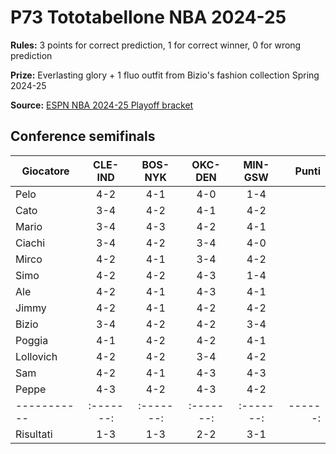 # P73 Tototabellone NBA 2024-25

**Rules:** 3 points for correct prediction, 1 for correct winner, 0 for wrong prediction

**Prize:** Everlasting glory + 1 fluo outfit from Bizio's fashion collection Spring 2024-25

**Source:** [ESPN NBA 2024-25 Playoff bracket](https://www.espn.com/nba/playoff-bracket)

## Conference semifinals

| Giocatore | CLE-IND | BOS-NYK | OKC-DEN | MIN-GSW | Punti |
|-----------|:-------:|:-------:|:-------:|:-------:|------:|
| Pelo      | 4-2     | 4-1     | 4-0     | 1-4     |       |
| Cato      | 3-4     | 4-2     | 4-1     | 4-2     |       |
| Mario     | 3-4     | 4-3     | 4-2     | 4-1     |       |
| Ciachi    | 3-4     | 4-2     | 3-4     | 4-0     |       |
| Mirco     | 4-2     | 4-1     | 3-4     | 4-2     |       |
| Simo      | 4-2     | 4-2     | 4-3     | 1-4     |       |
| Ale       | 4-2     | 4-1     | 4-3     | 4-1     |       |
| Jimmy     | 4-2     | 4-1     | 4-2     | 4-2     |       |
| Bizio     | 3-4     | 4-2     | 4-2     | 3-4     |       |
| Poggia    | 4-1     | 4-2     | 4-2     | 4-1     |       |
| Lollovich | 4-2     | 4-2     | 3-4     | 4-2     |       |
| Sam       | 4-2     | 4-1     | 4-3     | 4-3     |       |
| Peppe     | 4-3     | 4-2     | 4-3     | 4-2     |       |
|-----------|:-------:|:-------:|:-------:|:-------:|------:|
| Risultati | 1-3     | 1-3     | 2-2     | 3-1     |       |
